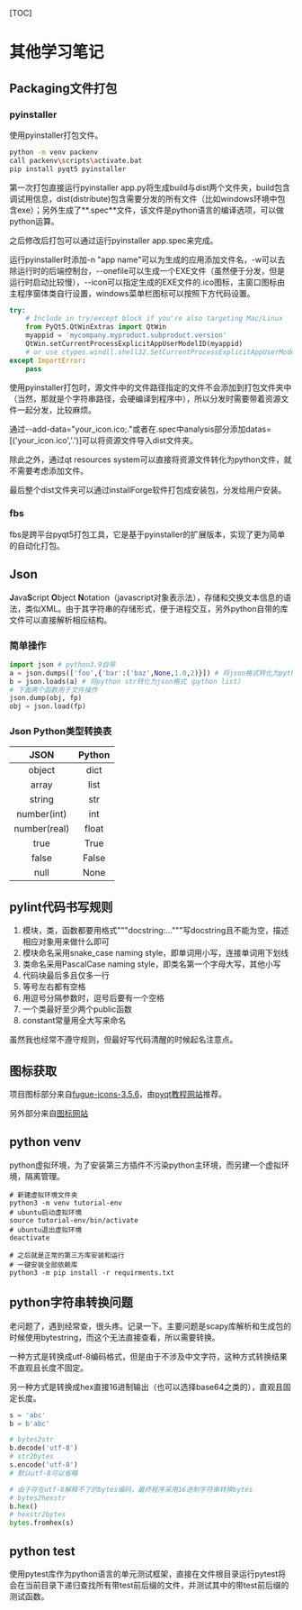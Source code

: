 [TOC]

# 其他学习笔记

## Packaging文件打包

### pyinstaller

使用pyinstaller打包文件。

```bash
python -m venv packenv
call packenv\scripts\activate.bat
pip install pyqt5 pyinstaller
```

第一次打包直接运行pyinstaller app.py将生成build与dist两个文件夹，build包含调试用信息，dist(distribute)包含需要分发的所有文件（比如windows环境中包含exe）；另外生成了**.spec**文件，该文件是python语言的编译选项，可以做python运算。

之后修改后打包可以通过运行pyinstaller app.spec来完成。

运行pyinstaller时添加-n "app name"可以为生成的应用添加文件名，-w可以去除运行时的后端控制台，--onefile可以生成一个EXE文件（虽然便于分发，但是运行时启动比较慢），--icon可以指定生成的EXE文件的.ico图标，主窗口图标由主程序窗体类自行设置，windows菜单栏图标可以按照下方代码设置。

```python
try:
    # Include in try/except block if you're also targeting Mac/Linux
    from PyQt5.QtWinExtras import QtWin
    myappid = 'mycompany.myproduct.subproduct.version'
    QtWin.setCurrentProcessExplicitAppUserModelID(myappid)
    # or use ctypes.windll.shell32.SetCurrentProcessExplicitAppUserModelID
except ImportError:
    pass
```

使用pyinstaller打包时，源文件中的文件路径指定的文件不会添加到打包文件夹中（当然，那就是个字符串路径，会硬编译到程序中），所以分发时需要带着资源文件一起分发，比较麻烦。

通过--add-data="your_icon.ico;."或者在.spec中analysis部分添加datas=[('your_icon.ico','.')]可以将资源文件导入dist文件夹。

除此之外，通过qt resources system可以直接将资源文件转化为python文件，就不需要考虑添加文件。

最后整个dist文件夹可以通过installForge软件打包成安装包，分发给用户安装。

### fbs

fbs是跨平台pyqt5打包工具，它是基于pyinstaller的扩展版本，实现了更为简单的自动化打包。

## Json

**J**ava**S**cript **O**bject **N**otation（javascript对象表示法），存储和交换文本信息的语法，类似XML。由于其字符串的存储形式，便于进程交互，另外python自带的库文件可以直接解析相应结构。

### 简单操作

```python
import json # python3.9自带
a = json.dumps(['foo',{'bar':('baz',None,1.0,2)}]) # 将json格式转化为python str
b = json.loads(a) # 将python str转化为json格式（python list）
# 下面两个函数用于文件操作
json.dump(obj, fp)
obj = json.load(fp)
```

### Json Python类型转换表

|     JSON     | Python |
| :----------: | :----: |
|    object    |  dict  |
|    array     |  list  |
|    string    |  str   |
| number(int)  |  int   |
| number(real) | float  |
|     true     |  True  |
|    false     | False  |
|     null     |  None  |

## pylint代码书写规则

1. 模块，类，函数都要用格式"""docstring:..."""写docstring且不能为空，描述相应对象用来做什么即可
2. 模块命名采用snake_case naming style，即单词用小写，连接单词用下划线
3. 类命名采用PascalCase naming style，即类名第一个字母大写，其他小写
4. 代码块最后多且仅多一行
5. 等号左右都有空格
6. 用逗号分隔参数时，逗号后要有一个空格
7. 一个类最好至少两个public函数
8. constant常量用全大写来命名

虽然我也经常不遵守规则，但最好写代码清醒的时候起名注意点。

## 图标获取

项目图标部分来自[fugue-icons-3.5.6](https://p.yusukekamiyamane.com/)，由[pyqt教程网站](https://www.learnpyqt.com/)推荐。

另外部分来自[图标网站](https://www.flaticon.com/)

## python venv

python虚拟环境，为了安装第三方插件不污染python主环境，而另建一个虚拟环境，隔离管理。

```shell
# 新建虚拟环境文件夹
python3 -m venv tutorial-env
# ubuntu启动虚拟环境
source tutorial-env/bin/activate
# ubuntu退出虚拟环境
deactivate

# 之后就是正常的第三方库安装和运行
# 一键安装全部依赖库
python3 -m pip install -r requirments.txt
```

## python字符串转换问题

老问题了，遇到经常查，很头疼。记录一下。主要问题是scapy库解析和生成包的时候使用bytestring，而这个无法直接查看，所以需要转换。

一种方式是转换成utf-8编码格式，但是由于不涉及中文字符，这种方式转换结果不直观且长度不固定。

另一种方式是转换成hex直接16进制输出（也可以选择base64之类的），直观且固定长度。

```python
s = 'abc'
b = b'abc'

# bytes2str
b.decode('utf-8')
# str2bytes
s.encode('utf-8')
# 默认utf-8可以省略

# 由于存在utf-8解释不了的bytes编码，最终程序采用16进制字符串转换bytes
# bytes2hexstr
b.hex()
# hexstr2bytes
bytes.fromhex(s)
```

## python test

使用pytest库作为python语言的单元测试框架，直接在文件根目录运行pytest将会在当前目录下递归查找所有带test前后缀的文件，并测试其中的带test前后缀的测试函数。
